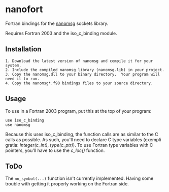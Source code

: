 nanofort
========

Fortran bindings for the [nanomsg](http://nanomsg.org) sockets library.

Requires Fortran 2003 and the iso_c_binding module.


Installation
------------

	1. Download the latest version of nanomsg and compile it for your system.
	2. Include the compiled nanomsg library (nanomsg.lib) in your project.
	3. Copy the nanomsg.dll to your binary directory.  Your program will need it to run.
	4. Copy the nanomsg*.f90 bindings files to your source directory.

Usage
-----

To use in a Fortran 2003 program, put this at the top of your program:

```Fortran
use iso_c_binding
use nanomsg
```

Because this uses iso_c_binding, the function calls are as similar to the C calls as possible.  As such, you'll need to declare C type variables (exempli gratia: _integer(c_int)_, _type(c_ptr)_).  To use Fortran type variables with C pointers, you'll have to use the _c_loc()_ function.


ToDo
----

The ```nn_symbol(...)``` function isn't currently implemented.  Having some trouble with getting it properly working on the Fortran side.

